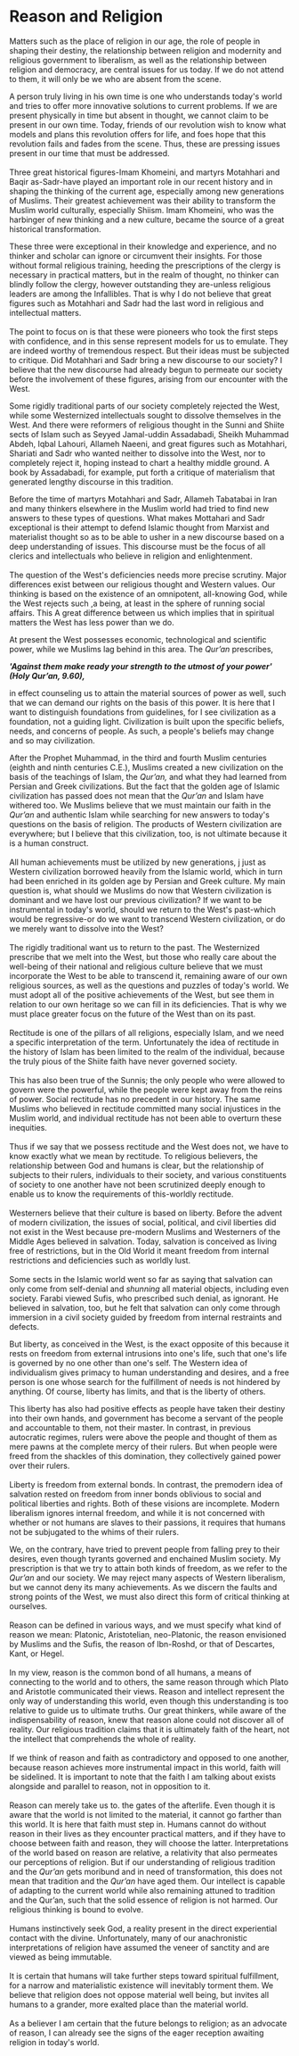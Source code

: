 Reason and Religion
===================

Matters such as the place of religion in our age, the role of people in
shaping their destiny, the relationship between religion and modernity
and religious government to liberalism, as well as the relationship
between religion and democracy, are central issues for us today. If we
do not attend to them, it will only be we who are absent from the scene.

A person truly living in his own time is one who understands today's
world and tries to offer more innovative solutions to current problems.
If we are present physically in time but absent in thought, we cannot
claim to be present in our own time. Today, friends of our revolution
wish to know what models and plans this revolution offers for life, and
foes hope that this revolution fails and fades from the scene. Thus,
these are pressing issues present in our time that must be addressed.  
    
 Three great historical figures-Imam Khomeini, and martyrs Motahhari and
Baqir as-Sadr-have played an important role in our recent history and in
shaping the thinking of the current age, especially among new
generations of Muslims. Their greatest achievement was their ability to
transform the Muslim world culturally, especially Shiism. Imam Khomeini,
who was the harbinger of new thinking and a new culture, became the
source of a great historical transformation.

These three were exceptional in their knowledge and experience, and no
thinker and scholar can ignore or circumvent their insights. For those
without formal religious training, heeding the prescriptions of the
clergy is necessary in practical matters, but in the realm of thought,
no thinker can blindly follow the clergy, however outstanding they
are-unless religious leaders are among the Infallibles. That is why I do
not believe that great figures such as Motahhari and Sadr had the last
word in religious and intellectual matters.  
    
 The point to focus on is that these were pioneers who took the first
steps with confidence, and in this sense represent models for us to
emulate. They are indeed worthy of tremendous respect. But their ideas
must be subjected to critique. Did Motahhari and Sadr bring a new
discourse to our society? I believe that the new discourse had already
begun to permeate our society before the involvement of these figures,
arising from our encounter with the West.

Some rigidly traditional parts of our society completely rejected the
West, while some Westernized intellectuals sought to dissolve themselves
in the West. And there were reformers of religious thought in the Sunni
and Shiite sects of Islam such as Seyyed Jamal-uddin Assadabadi, Sheikh
Muhammad Abdeh, Iqbal Lahouri, Allameh Naeeni, and great figures such as
Motahhari, Shariati and Sadr who wanted neither to dissolve into the
West, nor to completely reject it, hoping instead to chart a healthy
middle ground. A book by Assadabadi, for example, put forth a critique
of materialism that generated lengthy discourse in this tradition.

Before the time of martyrs Motahhari and Sadr, Allameh Tabatabai in Iran
and many thinkers elsewhere in the Muslim world had tried to find new
answers to these types of questions. What makes Mottahari and Sadr
exceptional is their attempt to defend Islamic thought from Marxist and
materialist thought so as to be able to usher in a new discourse based
on a deep understanding of issues. This discourse must be the focus of
all clerics and intellectuals who believe in religion and
enlightenment.  
    
 The question of the West's deficiencies needs more precise scrutiny.
Major differences exist between our religious thought and Western
values. Our thinking is based on the existence of an omnipotent,
all-knowing God, while the West rejects such ,a being, at least in the
sphere of running social affairs. This A great difference between us
which implies that in spiritual matters the West has less power than we
do.

At present the West possesses economic, technological and scientific
power, while we Muslims lag behind in this area. The *Qur’an*
prescribes,

***'Against them make ready your strength to the utmost of your power'
(Holy Qur’an, 9.60),***

in effect counseling us to attain the material sources of power as well,
such that we can demand our rights on the basis of this power. It is
here that I want to distinguish foundations from guidelines, for I see
civilization as a foundation, not a guiding light. Civilization is built
upon the specific beliefs, needs, and concerns of people. As such, a
people's beliefs may change and so may civilization.

After the Prophet Muhammad, in the third and fourth Muslim centuries
(eighth and ninth centuries C.E.), Muslims created a new civilization on
the basis of the teachings of Islam, the *Qur’an,* and what they had
learned from Persian and Greek civilizations. But the fact that the
golden age of Islamic civilization has passed does not mean that the
*Qur’an* and Islam have withered too. We Muslims believe that we must
maintain our faith in the *Qur’an* and authentic Islam while searching
for new answers to today's questions on the basis of religion. The
products of Western civilization are everywhere; but I believe that this
civilization, too, is not ultimate because it is a human construct.  
    
 All human achievements must be utilized by new generations, j just as
Western civilization borrowed heavily from the Islamic world, which in
turn had been enriched in its golden age by Persian and Greek culture.
My main question is, what should we Muslims do now that Western
civilization is dominant and we have lost our previous civilization? If
we want to be instrumental in today's world, should we return to the
West's past-which would be regressive-or do we want to transcend Western
civilization, or do we merely want to dissolve into the West?  
    
 The rigidly traditional want us to return to the past. The Westernized
prescribe that we melt into the West, but those who really care about
the well-being of their national and religious culture believe that we
must incorporate the West to be able to transcend it, remaining aware of
our own religious sources, as well as the questions and puzzles of
today's world. We must adopt all of the positive achievements of the
West, but see them in relation to our own heritage so we can fill in its
deficiencies. That is why we must place greater focus on the future of
the West than on its past.  
    
 Rectitude is one of the pillars of all religions, especially Islam, and
we need a specific interpretation of the term. Unfortunately the idea of
rectitude in the history of Islam has been limited to the realm of the
individual, because the truly pious of the Shiite faith have never
governed society.  
    
 This has also been true of the Sunnis; the only people who were allowed
to govern were the powerful, while the people were kept away from the
reins of power. Social rectitude has no precedent in our history. The
same Muslims who believed in rectitude committed many social injustices
in the Muslim world, and individual rectitude has not been able to
overturn these inequities.  
    
 Thus if we say that we possess rectitude and the West does not, we have
to know exactly what we mean by rectitude. To religious believers, the
relationship between God and humans is clear, but the relationship of
subjects to their rulers, individuals to their society, and various
constituents of society to one another have not been scrutinized deeply
enough to enable us to know the requirements of this-worldly
rectitude.  
    
 Westerners believe that their culture is based on liberty. Before the
advent of modern civilization, the issues of social, political, and
civil liberties did not exist in the West because pre-modern Muslims and
Westerners of the Middle Ages believed in salvation. Today, salvation is
conceived as living free of restrictions, but in the Old World it meant
freedom from internal restrictions and deficiencies such as worldly
lust.  
    
 Some sects in the Islamic world went so far as saying that salvation
can only come from self-denial and *shunning* all material objects,
including even society. Farabi viewed Sufis, who prescribed such denial,
as ignorant. He believed in salvation, too, but he felt that salvation
can only come through immersion in a civil society guided by freedom
from internal restraints and defects.

But liberty, as conceived in the West, is the exact opposite of this
because it rests on freedom from external intrusions into one's life,
such that one's life is governed by no one other than one's self. The
Western idea of individualism gives primacy to human understanding and
desires, and a free person is one whose search for the fulfillment of
needs is not hindered by anything. Of course, liberty has limits, and
that is the liberty of others.

This liberty has also had positive effects as people have taken their
destiny into their own hands, and government has become a servant of the
people and accountable to them, not their master. In contrast, in
previous autocratic regimes, rulers were above the people and thought of
them as mere pawns at the complete mercy of their rulers. But when
people were freed from the shackles of this domination, they
collectively gained power over their rulers.  
    
 Liberty is freedom from external bonds. In contrast, the pre­modern
idea of salvation rested on freedom from inner bonds oblivious to social
and political liberties and rights. Both of these visions are
incomplete. Modern liberalism ignores internal freedom, and while it is
not concerned with whether or not humans are slaves to their passions,
it requires that humans not be subjugated to the whims of their rulers.

We, on the contrary, have tried to prevent people from falling prey to
their desires, even though tyrants governed and enchained Muslim
society. My prescription is that we try to attain both kinds of freedom,
as we refer to the *Qur’an* and our society. We may reject many aspects
of Western liberalism, but we cannot deny its many achievements. As we
discern the faults and strong points of the West, we must also direct
this form of critical thinking at ourselves.  
    
 Reason can be defined in various ways, and we must specify what kind of
reason we mean: Platonic, Aristotelian, neo-­Platonic, the reason
envisioned by Muslims and the Sufis, the reason of Ibn-Roshd, or that of
Descartes, Kant, or Hegel.  
    
 In my view, reason is the common bond of all humans, a means of
connecting to the world and to others, the same reason through which
Plato and Aristotle communicated their views. Reason and intellect
represent the only way of understanding this world, even though this
understanding is too relative to guide us to ultimate truths. Our great
thinkers, while aware of the indispensability of reason, knew that
reason alone could not discover all of reality. Our religious tradition
claims that it is ultimately faith of the heart, not the intellect that
comprehends the whole of reality.  
    
 If we think of reason and faith as contradictory and opposed to one
another, because reason achieves more instrumental impact in this world,
faith will be sidelined. It is important to note that the faith I am
talking about exists alongside and parallel to reason, not in opposition
to it.  
    
 Reason can merely take us to. the gates of the afterlife. Even though
it is aware that the world is not limited to the material, it cannot go
farther than this world. It is here that faith must step in. Humans
cannot do without reason in their lives as they encounter practical
matters, and if they have to choose between faith and reason, they will
choose the latter. Interpretations of the world based on reason are
relative, a relativity that also permeates our perceptions of religion.
But if our understanding of religious tradition and the *Qur’an* gets
moribund and in need of transformation, this does not mean that
tradition and the *Qur’an* have aged them. Our intellect is capable of
adapting to the current world while also remaining attuned to tradition
and the Qur’an, such that the solid essence of religion is not harmed.
Our religious thinking is bound to evolve.  
    
 Humans instinctively seek God, a reality present in the direct
experiential contact with the divine. Unfortunately, many of our
anachronistic interpretations of religion have assumed the veneer of
sanctity and are viewed as being immutable.  
    
 It is certain that humans will take further steps toward spiritual
fulfillment, for a narrow and materialistic existence will inevitably
torment them. We believe that religion does not oppose material well
being, but invites all humans to a grander, more exalted place than the
material world.  
    
 As a believer I am certain that the future belongs to religion; as an
advocate of reason, I can already see the signs of the eager reception
awaiting religion in today's world.


